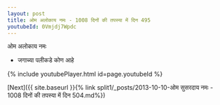 ```yaml
---
layout: post
title: ओम अलोकाय नमः - 1008 दिनों की तपस्या में दिन 495
youtubeId: 0Vmjdj7Wpdc
---
```

 
 
 ओम अलोकाय नमः  
 
 -  जगाच्या पलीकडे कोण आहे 
 
  
 
  
 
 
 
 
 
 


{% include youtubePlayer.html id=page.youtubeId %}
 
[Next]({{ site.baseurl }}{% link  split1/_posts/2013-10-10-ओम सुसरदाय नमः - 1008 दिनों की तपस्या में दिन 504.md%})
 
